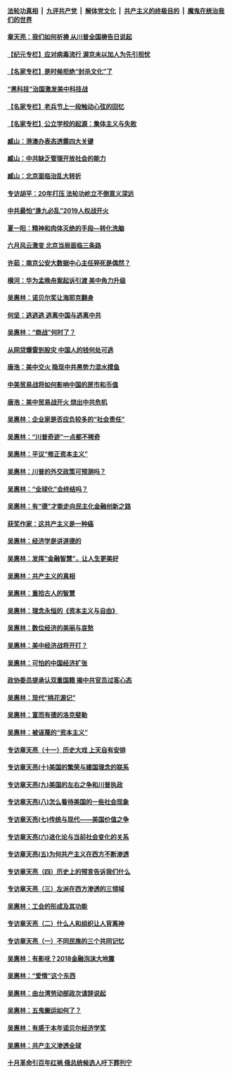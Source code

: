 

####  [法轮功真相](../../../../basic/blob/master/README.md?t=07031602) &nbsp;|&nbsp; [九评共产党](../../../../9ping.md/blob/master/README.md?t=07031602) &nbsp;|&nbsp; [解体党文化](../../../../jtdwh.md/blob/master/README.md?t=07031602)  &nbsp;|&nbsp; [共产主义的终极目的](../../../../gczydzjmd.md/blob/master/README.md?t=07031602) &nbsp;|&nbsp; [魔鬼在统治我们的世界](../../../../mgztzwmdsj.md/blob/master/README.md?t=07031602) 

#### [章天亮：我们如何祈祷 从川普全国祷告日说起](../pages/nsc423/n11944627.md?t=07031602) 

#### [【纪元专栏】应对病毒流行 渥京未以加人为先引担忧](../pages/nsc423/n11875714.md?t=07031602) 

#### [【名家专栏】是时候拒绝“封杀文化”了](../pages/nsc423/n11814093.md?t=07031602) 

#### [“黑科技”治国激发美中科技战](../pages/nsc423/n11638056.md?t=07031602) 

#### [【名家专栏】老兵节上一段触动心弦的回忆](../pages/nsc423/n11646016.md?t=07031602) 

#### [【名家专栏】公立学校的起源：集体主义与失败](../pages/nsc423/n11601833.md?t=07031602) 

#### [臧山：港澳办表态透露四大关键](../pages/nsc423/n11421628.md?t=07031602) 

#### [臧山：中共缺乏管理开放社会的能力](../pages/nsc423/n11407457.md?t=07031602) 

#### [臧山：北京面临治乱大转折](../pages/nsc423/n11406895.md?t=07031602) 

#### [专访胡平：20年打压 法轮功屹立不倒意义深远](../pages/nsc423/n11398800.md?t=07031602) 

#### [中共最怕“逢九必乱”2019人权战开火](../pages/nsc423/n11385248.md?t=07031602) 

#### [夏一阳：精神和肉体灭绝的手段—转化洗脑](../pages/nsc423/n11368250.md?t=07031602) 

#### [六月风云激变 北京当局面临三条路](../pages/nsc423/n11313668.md?t=07031602) 

#### [许茹：南京公安大数据中心主任猝死是偶然？](../pages/nsc423/n11064744.md?t=07031602) 

#### [横河：华为孟晚舟案起诉引渡 美中角力升级](../pages/nsc423/n11027230.md?t=07031602) 

#### [吴惠林：诺贝尔奖让海耶克翻身](../pages/nsc423/n10890049.md?t=07031602) 

#### [何坚：逃逃逃 逃离中国与逃离中共](../pages/nsc423/n10592891.md?t=07031602) 

#### [吴惠林：“商战”何时了？](../pages/nsc423/n10573558.md?t=07031602) 

#### [从网贷爆雷到股灾 中国人的钱何处可逃](../pages/nsc423/n10572800.md?t=07031602) 

#### [唐浩：美中交火 隐现中共黑势力混水摸鱼](../pages/nsc423/n10544040.md?t=07031602) 

#### [中美贸易战将如何影响中国的房市和币值](../pages/nsc423/n10543697.md?t=07031602) 

#### [唐浩：美中贸易战开火 烧出中共危机](../pages/nsc423/n10540126.md?t=07031602) 

#### [吴惠林：企业家是否应负较多的“社会责任”](../pages/nsc423/n10535022.md?t=07031602) 

#### [吴惠林：“川普奇迹”一点都不稀奇](../pages/nsc423/n10512808.md?t=07031602) 

#### [吴惠林：平议“修正资本主义”](../pages/nsc423/n10495724.md?t=07031602) 

#### [吴惠林：川普的外交政策可预测吗？](../pages/nsc423/n10462387.md?t=07031602) 

#### [吴惠林：“全球化”会终结吗？](../pages/nsc423/n10452838.md?t=07031602) 

#### [吴惠林：有“德”才能走向民主化金融创新之路](../pages/nsc423/n10432292.md?t=07031602) 

#### [获奖作家：这共产主义是一种癌](../pages/nsc423/n10431541.md?t=07031602) 

#### [吴惠林：经济学是讲道德的](../pages/nsc423/n10398014.md?t=07031602) 

#### [吴惠林：发挥“金融智慧”，让人生更美好](../pages/nsc423/n10375019.md?t=07031602) 

#### [吴惠林：共产主义的真相](../pages/nsc423/n10351394.md?t=07031602) 

#### [吴惠林：重拾古人的智慧](../pages/nsc423/n10337691.md?t=07031602) 

#### [吴惠林：理念永恒的《资本主义与自由》](../pages/nsc423/n10316274.md?t=07031602) 

#### [吴惠林：数位经济的美丽与哀愁](../pages/nsc423/n10292946.md?t=07031602) 

#### [吴惠林：美中经济战将开打？](../pages/nsc423/n10258825.md?t=07031602) 

#### [吴惠林：可怕的中国经济扩张](../pages/nsc423/n10219147.md?t=07031602) 

#### [政协委员提承认双重国籍 揭中共官员过客心态](../pages/nsc423/n10208809.md?t=07031602) 

#### [吴惠林：现代“桃花源记”](../pages/nsc423/n10185234.md?t=07031602) 

#### [吴惠林：富而有德的洛克斐勒](../pages/nsc423/n10142264.md?t=07031602) 

#### [吴惠林：被诬蔑的“资本主义”](../pages/nsc423/n10124816.md?t=07031602) 

#### [专访章天亮（十一）历史大戏 上天自有安排](../pages/nsc423/n10094905.md?t=07031602) 

#### [专访章天亮(十)美国的繁荣与建国理念的联系](../pages/nsc423/n10094899.md?t=07031602) 

#### [专访章天亮(九)美国的左右之争和川普执政](../pages/nsc423/n10094889.md?t=07031602) 

#### [专访章天亮(八)怎么看待美国的一些社会现象](../pages/nsc423/n10094857.md?t=07031602) 

#### [专访章天亮(七)传统与现代——美国价值之争](../pages/nsc423/n10093140.md?t=07031602) 

#### [专访章天亮(六)进化论与当前社会变化的关系](../pages/nsc423/n10092036.md?t=07031602) 

#### [专访章天亮(五)为何共产主义在西方不断渗透](../pages/nsc423/n10083620.md?t=07031602) 

#### [专访章天亮（四）历史上的预言告诉我们什么](../pages/nsc423/n10083606.md?t=07031602) 

#### [专访章天亮（三）左派在西方渗透的三领域](../pages/nsc423/n10081115.md?t=07031602) 

#### [吴惠林：工会的形成及其功能](../pages/nsc423/n10080633.md?t=07031602) 

#### [专访章天亮（二）什么人和组织让人背离神](../pages/nsc423/n10076637.md?t=07031602) 

#### [专访章天亮（一）不同民族的三个共同记忆](../pages/nsc423/n10074188.md?t=07031602) 

#### [吴惠林：有影呒？2018金融泡沫大地震](../pages/nsc423/n10040534.md?t=07031602) 

#### [吴惠林：“爱情”这个东西](../pages/nsc423/n10019423.md?t=07031602) 

#### [吴惠林：由台湾劳动部政次请辞说起](../pages/nsc423/n9979679.md?t=07031602) 

#### [吴惠林：五鬼搬运如何了？](../pages/nsc423/n9925338.md?t=07031602) 

#### [吴惠林：有感于本年诺贝尔经济学奖](../pages/nsc423/n9871883.md?t=07031602) 

#### [吴惠林：共产主义渗透全球](../pages/nsc423/n9812748.md?t=07031602) 

#### [十月革命引百年红祸 俄总统候选人吁下葬列宁](../pages/nsc423/n9810182.md?t=07031602) 

